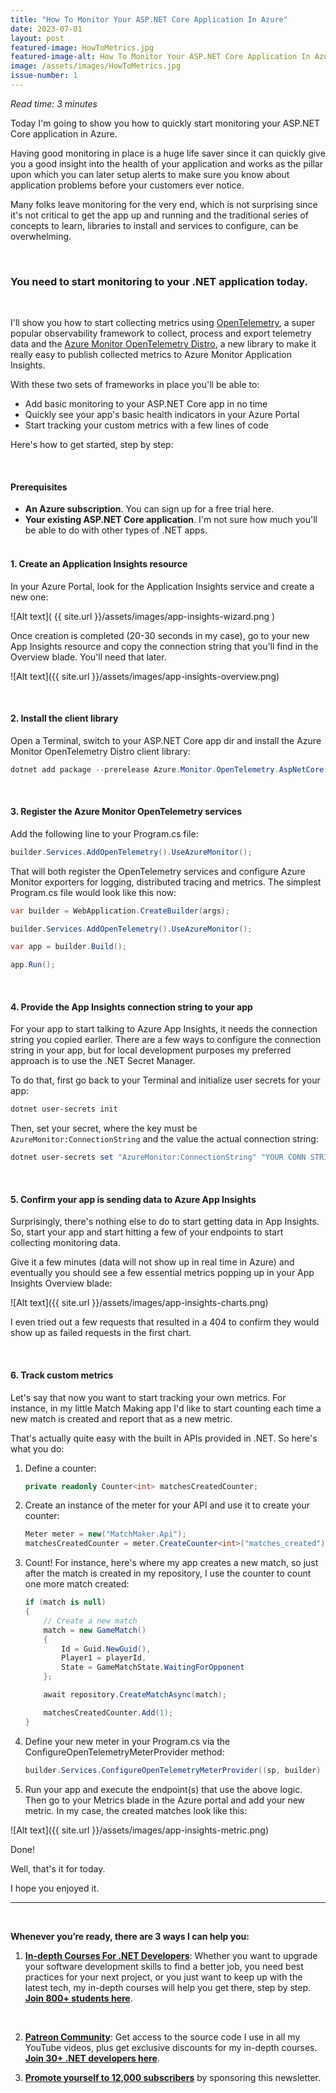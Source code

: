 ```yaml
---
title: "How To Monitor Your ASP.NET Core Application In Azure"
date: 2023-07-01
layout: post
featured-image: HowToMetrics.jpg
featured-image-alt: How To Monitor Your ASP.NET Core Application In Azure
image: /assets/images/HowToMetrics.jpg
issue-number: 1
---
```


*Read time: 3 minutes*

Today I'm going to show you how to quickly start monitoring your ASP.NET Core application in Azure.

Having good monitoring in place is a huge life saver since it can quickly give you a good insight into the health of your application and works as the pillar upon which you can later setup alerts to make sure you know about application problems before your customers ever notice.

Many folks leave monitoring for the very end, which is not surprising since it's not critical to get the app up and running and the traditional series of concepts to learn, libraries to install and services to configure, can be overwhelming.

<br/>

### **You need to start monitoring to your .NET application today.**

<br/>

I'll show you how to start collecting metrics using [OpenTelemetry](https://opentelemetry.io/), a super popular observability framework to collect, process and export telemetry data and the [Azure Monitor OpenTelemetry Distro](https://devblogs.microsoft.com/dotnet/azure-monitor-opentelemetry-distro), a new library to make it really easy to publish collected metrics to Azure Monitor Application Insights.

With these two sets of frameworks in place you'll be able to:

* Add basic monitoring to your ASP.NET Core app in no time
* Quickly see your app's basic health indicators in your Azure Portal
* Start tracking your custom metrics with a few lines of code

Here's how to get started, step by step:

<br/>

#### **Prerequisites**
* **An Azure subscription**. You can sign up for a free trial here.
* **Your existing ASP.NET Core application**. I'm not sure how much you'll be able to do with other types of .NET apps.
​
<br/><br/>

#### **1. Create an Application Insights resource**
In your Azure Portal, look for the Application Insights service and create a new one:

![Alt text]( {{ site.url }}/assets/images/app-insights-wizard.png )

Once creation is completed (20-30 seconds in my case), go to your new App Insights resource and copy the connection string that you'll find in the Overview blade. You'll need that later.

![Alt text]({{ site.url }}/assets/images/app-insights-overview.png)

<br/>

#### **2. Install the client library**
Open a Terminal, switch to your ASP.NET Core app dir and install the Azure Monitor OpenTelemetry Distro client library:

```powershell
dotnet add package --prerelease Azure.Monitor.OpenTelemetry.AspNetCore
```

<br/>

#### **3. Register the Azure Monitor OpenTelemetry services**
Add the following line to your Program.cs file:

```csharp
builder.Services.AddOpenTelemetry().UseAzureMonitor();
```

That will both register the OpenTelemetry services and configure Azure Monitor exporters for logging, distributed tracing and metrics. The simplest Program.cs file would look like this now:

```csharp
var builder = WebApplication.CreateBuilder(args);

builder.Services.AddOpenTelemetry().UseAzureMonitor();

var app = builder.Build();

app.Run();
```

<br/>

#### **4. Provide the App Insights connection string to your app**
For your app to start talking to Azure App Insights, it needs the connection string you copied earlier. There are a few ways to configure the connection string in your app, but for local development purposes my preferred approach is to use the .NET Secret Manager.

To do that, first go back to your Terminal and initialize user secrets for your app:

```powershell
dotnet user-secrets init
```

Then, set your secret, where the key must be `AzureMonitor:ConnectionString` and the value the actual connection string:

```powershell
dotnet user-secrets set "AzureMonitor:ConnectionString" "YOUR CONN STRING HERE"
```

<br/>

#### **5. Confirm your app is sending data to Azure App Insights**
Surprisingly, there's nothing else to do to start getting data in App Insights. So, start your app and start hitting a few of your endpoints to start collecting monitoring data.

Give it a few minutes (data will not show up in real time in Azure) and eventually you should see a few essential metrics popping up in your App Insights Overview blade:

![Alt text]({{ site.url }}/assets/images/app-insights-charts.png)

I even tried out a few requests that resulted in a 404 to confirm they would show up as failed requests in the first chart.

<br/>

#### **6. Track custom metrics**
Let's say that now you want to start tracking your own metrics. For instance, in my little Match Making app I'd like to start counting each time a new match is created and report that as a new metric.

That's actually quite easy with the built in APIs provided in .NET. So here's what you do:

1. Define a counter:

    ```csharp
    private readonly Counter<int> matchesCreatedCounter;
    ```

2. Create an instance of the meter for your API and use it to create your counter:

    ```csharp
    Meter meter = new("MatchMaker.Api");
    matchesCreatedCounter = meter.CreateCounter<int>("matches_created");
    ```

3. Count! For instance, here's where my app creates a new match, so just after the match is created in my repository, I use the counter to count one more match created:

    ```csharp
    if (match is null)
    {
        // Create a new match
        match = new GameMatch()
        {
            Id = Guid.NewGuid(),
            Player1 = playerId,
            State = GameMatchState.WaitingForOpponent
        };

        await repository.CreateMatchAsync(match);

        matchesCreatedCounter.Add(1);
    }
    ```

4. Define your new meter in your Program.cs via the ConfigureOpenTelemetryMeterProvider method:

    ```csharp
    builder.Services.ConfigureOpenTelemetryMeterProvider((sp, builder) => builder.AddMeter("MatchMaker.Api"));
    ```

5. Run your app and execute the endpoint(s) that use the above logic. Then go to your Metrics blade in the Azure portal and add your new metric. In my case, the created matches look like this:

![Alt text]({{ site.url }}/assets/images/app-insights-metric.png)

Done!

Well, that's it for today.

I hope you enjoyed it.

---

<br/>

**Whenever you’re ready, there are 3 ways I can help you:**

1. **[In-depth Courses For .NET Developers](https://juliocasal.com/courses)**:​ Whether you want to upgrade your software development skills to find a better job, you need best practices for your next project, or you just want to keep up with the latest tech, my in-depth courses will help you get there, step by step. **[Join 800+ students here](https://juliocasal.com/courses)**.
<br/>

2. **[Patreon Community](https://www.patreon.com/juliocasal)**: Get access to the source code I use in all my YouTube videos, plus get exclusive discounts for my in-depth courses. **[Join 30+ .NET developers here](https://www.patreon.com/juliocasal)**.

3. **[Promote yourself to 12,000 subscribers](https://juliocasal.com/sponsor-the-newsletter)** by sponsoring this newsletter.